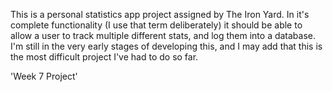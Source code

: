 This is a personal statistics app project assigned by The Iron Yard. In it's complete functionality (I use that term deliberately) it should be able to allow a user to track multiple different stats, and log them into a database. I'm still in the very early stages of developing this, and I may add that this is the most difficult project I've had to do so far.

'Week 7 Project'
